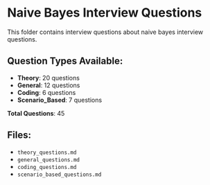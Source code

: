 # Naive Bayes Interview Questions

This folder contains interview questions about naive bayes interview questions.

## Question Types Available:

- **Theory**: 20 questions
- **General**: 12 questions
- **Coding**: 6 questions
- **Scenario_Based**: 7 questions

**Total Questions**: 45

## Files:

- `theory_questions.md`
- `general_questions.md`
- `coding_questions.md`
- `scenario_based_questions.md`
